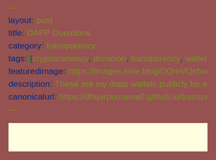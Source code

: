 ```yaml
---
layout: post
title: DAPP Donations
category: transparency
tags: [cryptocurrency, donation, transparency, wallet, web3]
featuredimage: https://images.hive.blog/DQmVQcboeQjDveoH6uyKSe8gZ4tYWqZEqTXSApip8yBzLHv/cover.jpg
description: These are my dapp wallets publicly for accepting donations and messages.
canonicalurl: https://0fajarpurnama0.github.io/transparency/2022/11/01/dapp-donation
---
```

<style>
/* Button CSS */
.button-71 {
  background-color: #0078d0;
  border: 0;
  border-radius: 13px;
  color: #fff;
  cursor: pointer;
  display: inline-block;
  font-family: system-ui, -apple-system, system-ui, "Segoe UI", Roboto, Ubuntu,
  "Helvetica Neue", sans-serif;
  font-size: 1.5vw;
  font-weight: 600;
  outline: 0;
  padding: 1vw 1vw;
  position: relative;
  text-align: center;
  text-decoration: none;
  transition: all 0.3s;
  user-select: none;
  -webkit-user-select: none;
  touch-action: manipulation;
}
.button-71:before {
  background-color: initial;
  background-image: linear-gradient(#fff 0, rgba(255, 255, 255, 0) 100%);
  border-radius: 125px;
  content: "";
  height: 50%;
  left: 4%;
  opacity: 0.5;
  position: absolute;
  top: 0;
  transition: all 0.3s;
  width: 92%;
}
.button-71:hover {
  box-shadow: rgba(255, 255, 255, 0.2) 0 3px 15px inset,
  rgba(0, 0, 0, 0.1) 0 3px 5px, rgba(0, 0, 0, 0.1) 0 10px 13px;
  transform: scale(1.05);
}

/* end button css */
/* start input box css */
:root {
  --input-color: #99a3ba;
  --input-border: #cdd9ed;
  --input-background: #fff;
  --input-placeholder: #cbd1dc;
  --input-border-focus: #275efe;
  --group-color: var(--input-color);
  --group-border: var(--input-border);
  --group-background: #eef4ff;
  --group-color-focus: #fff;
  --group-border-focus: var(--input-border-focus);
  --group-background-focus: #678efe;
}
.form-field {
  display: block;
  width: 100%;
  padding: 8px 16px;
  line-height: 25px;
  font-size: 1.5vw;
  font-weight: 500;
  font-family: inherit;
  border-radius: 6px;
  -webkit-appearance: none;
  color: var(--input-color);
  border: 1px solid var(--input-border);
  background: var(--input-background);
  transition: border 0.3s ease;
}
.form-field::placeholder {
  color: var(--input-placeholder);
}
.form-field:focus {
  outline: none;
  border-color: var(--input-border-focus);
}
.form-group {
  position: relative;
  display: flex;
  width: 100%;
}
.form-group > span,
.form-group .form-field {
  white-space: nowrap;
  display: block;
}
.form-group > span:not(:first-child):not(:last-child),
.form-group .form-field:not(:first-child):not(:last-child) {
  border-radius: 0;
}
.form-group > span:first-child,
.form-group .form-field:first-child {
  border-radius: 6px 0 0 6px;
}
.form-group > span:last-child,
.form-group .form-field:last-child {
  border-radius: 0 6px 6px 0;
}
.form-group > span:not(:first-child),
.form-group .form-field:not(:first-child) {
  margin-left: -1px;
}
.form-group .form-field {
  position: relative;
  z-index: 1;
  flex: 1 1 auto;
  width: 1%;
  margin-top: 0;
  margin-bottom: 0;
}
.form-group > span {
  text-align: center;
  padding: 1vw 1.5vw;
  font-size: 1.5vw;
  line-height: 25px;
  color: var(--group-color);
  background: var(--group-background);
  border: 1px solid var(--group-border);
  transition: background 0.3s ease, border 0.3s ease, color 0.3s ease;
}
.form-group:focus-within > span {
  color: var(--group-color-focus);
  background: var(--group-background-focus);
  border-color: var(--group-border-focus);
}
    
html {
  box-sizing: border-box;
  -webkit-font-smoothing: antialiased;
      background-color: RGB(149, 82, 81);
      margin: 2vw;
}
    
* {
  box-sizing: inherit;
      word-wrap: break-word;
      text-align: justify;
}
    
*:before, *:after {
  box-sizing: inherit;
}

#showAccount {
  border-style: ridge;
}

    #portfolio {
      background-color: lightyellow;
        padding: 3vw;
    }
    
    img {
      max-width: 100%;
      height: auto;
    }
    
    p, figcaption, li, span {
      font-size: 13pt;
      font-family: "Helvetica";
      line-height: 1.5;
    }
    
    h1, h2, h3, h4, h5 {
      font-family: "Lucida Handwriting";
        font-size: 24pt;
        color: green;
        text-decoration: underline;
    }
    
.video-container {
  position: relative;
  padding-bottom: 56.25%;
  padding-top: 30px;
  height: 0;
  overflow: hidden;
}

.video-container iframe,
.video-container object,
.video-container embed {
  position: absolute;
  top: 0;
  left: 0;
  width: 100%;
  height: 100%;
}

#third-party-portfolio-portal {
      background-color: lightgreen;
  display: none;
        margin-bottom: 2vh;
        padding: 2vw;
}
    
    #fajarpurnamatokenbalance, #showAccount {
      color: white;
    }
    
    #otherportfoliotrackersbutnoshareablehyperlink {
      color: red;
    }
    
    #zerotokens {
      background-color: darkred;
        color: white;
        padding: 4vw;
    }
    
    /* unvisited link */
    #zerotokens a:link {
      color: gold;
    }

    /* visited link */
    #zerotokens a:visited {
      color: lightgreen;
    }

    /* mouse over link */
    #zerotokens a:hover {
      color: grey;
    }

    /* selected link */
    #zerotokens a:active {
      color: lightblue;
    }
    
    /* unvisited link */
    a:link {
      color: blue;
    }

    /* visited link */
    a:visited {
      color: green;
    }

    /* mouse over link */
    a:hover {
      color: lightblue;
    }

    /* selected link */
    a:active {
      color: red;
    }
</style>
<body>	
<div id="portfolio">
</div>
    
<script>

const portals = {
  apeboard: "https://apeboard.finance/dashboard/",
  nansen: "https://portfolio.nansen.ai/dashboard/",
  debank: "https://debank.com/profile/",
  markr: "https://markr.io/#/wallet?address=",
  pacoca: "https://pacoca.io/dashboard?address=",
  tin: "https://tin.network/en/watch/",
  zapper: "https://zapper.fi/account/",
  zerion: "https://app.zerion.io/",
  sonarwatch: "https://sonar.watch/dashboard/",
  stepfinance: "https://app.step.finance/#/watch/",
  extraterrestrialfinder: "https://finder.extraterrestrial.money/columbus-5/address/"
}

/* Unshareable */
const unshareable_portals = {
  degenwatch: "https://degen.watch/",
  defiyield: "https://defiyield.app/dashboard/",
  yieldmonitor: "https://app.yieldmonitor.io/",
  zilstream: "https://zilstream.com/portfolio",
  zilwatch: "https://zilwatch.io/",
  tefi: "https://www.tefi.app/",
  apyvision: "https://app.apy.vision/",
  yieldwatch: "https://www.yieldwatch.net/",
  jdiyield: "https://www.jdiyield.com/"
}

const blockchain_explorers = {
  tronscan: "https://tronscan.org/#/address/",
  doracozneo3: "https://dora.coz.io/address/neo3/mainnet/",
  neoscan: "https://neoscan.io/address/",
  eosauthority: "https://eosauthority.com/account/",
  viewblockzil: "https://viewblock.io/zilliqa/address/",
  viewblocktt: "https://viewblock.io/thundercore/",
  tomoscan: "https://tomoscan.io/address/",
  kccexplorer: "https://explorer.kcc.io/en/tokentxns/",
  wantokenview: "https://wan.tokenview.com/en/address/",
  energiswap: "https://info.energiswap.exchange/account/",
  wavesexplorer: "https://wavesexplorer.com/address/",
  iostabc: "https://www.iostabc.com/account/",
  iostexplorer: "https://explorer.iost.io/",
  iosttokenview: "https://iost.tokenview.io/en/address/",
  backendg: "https://infoapi.backendq.com/address/",
  lumenscan: "https://lumenscan.io/account/",
  hiveausbit: "https://hive.ausbit.dev/",
  waxbloks: "https://wax.bloks.io/account/",
  near: "https://explorer.near.org/accounts/",
  algorandexplorer: "https://algoexplorer.io/address/",
  vechain: "https://explore.vechain.org/accounts/",
  ont: "https://explorer.ont.io/address/"
}

    let portal_viewers = "<option>default</option>";
    let explorer_viewers = "<option>default</option>";

    for (let portal in portals){
      portal_viewers += "<option>"+portal+"</option>";
    }

    for (let explorer in blockchain_explorers){
      explorer_viewers += "<option>"+explorer+"</option>";
    }
    
const wallets = {
  evm: {
          account: "0x3D4c67A2A40bC24ec53ab767b9247c02A2250BCB",
            default_portal: portals.nansen,
            icon: "https://assets.coingecko.com/coins/images/279/thumb/ethereum.png?1595348880"
        },
  neo2: {
          account: "Abd2G4ceprVzUymJGy1Cv9dSkrWbisVAar",
            default_portal: blockchain_explorers.neoscan,
            icon: "https://assets.coingecko.com/coins/images/480/small/NEO_512_512.png?1594357361"
        },
  neo3: {
          account: "NeUAs33FZJzNzgt1oaPTpYRv5t5gZWiHS8",
            default_portal: blockchain_explorers.doracozneo3,
            icon: "https://assets.coingecko.com/coins/images/480/small/NEO_512_512.png?1594357361"
        },
  tron: {
          account: "TFZKkTh3M3z2hAKyjeu9MjGabeZYrKEmsY",
            default_portal: blockchain_explorers.tronscan,
            icon: "https://assets.coingecko.com/coins/images/1094/small/tron-logo.png?1547035066"
        },
        eos: {
          account: "urf5n4htf5em",
            default_portal: blockchain_explorers.eosauthority,
            icon: "https://assets.coingecko.com/coins/images/738/small/eos-eos-logo.png?1547034481"
        },
        solana: {
          account: "G6Ha3ibcMMFiRjWMCA3YEioC1NDfrKEb3NEFEwevXZxb",
            default_portal: portals.sonarwatch,
            icon: "https://assets.coingecko.com/coins/images/4128/small/solana.png?1640133422"
        },
        wax: {
          account: "nbjaw.wam",
            default_portal: blockchain_explorers.waxbloks,
            icon: "https://assets.coingecko.com/coins/images/1372/small/WAX_Coin_Tickers_P_512px.png?1602812260"
        },
        near: {
          account: "fajarpurnama.near",
            default_portal: blockchain_explorers.near,
            icon: "https://assets.coingecko.com/coins/images/10365/small/near_icon.png?1601359077"
        },
        zilliqa: {
          account: "zil1kshm5ad33nkh8usfuau7ymq28phrredcnj2fxm",
            default_portal: blockchain_explorers.viewblockzil,
            icon: "https://assets.coingecko.com/coins/images/2687/small/Zilliqa-logo.png?1547036894"
        },
        iost: {
          account: "FoCPL8BH8UQ1qerkpQVdqDE1or3hPPW7aRFVpu46czPL",
            default_portal: blockchain_explorers.iosttokenview,
            icon: "https://assets.coingecko.com/coins/images/2523/small/IOST.png?1557555183"
        },
        algorand: {
          account: "OHOLBJ4OUNLR5MPPLZ7O7D2BBKTELDWJPRF5KR7VM54RBJNA5MBCSYIIS4",
            default_portal: blockchain_explorers.algorandexplorer,
            icon: "https://assets.coingecko.com/coins/images/4380/small/download.png?1547039725"
        },
        stellarlumen: {
          account: "GB3Y7ZMPZEWY7P6TKH3N22VKMBOD4ILCV3UN3IMMRUADKDGNZKL73DSM",
            default_portal: blockchain_explorers.lumenscan,
            icon: "https://assets.coingecko.com/coins/images/100/small/Stellar_symbol_black_RGB.png?1552356157"
        },
  vechain: {
          account: "0xB9e12b1240b3eADc2f07d892e847256526526320",
            default_portal: blockchain_explorers.vechain,
            icon: "https://assets.coingecko.com/coins/images/1167/small/VeChain-Logo-768x725.png?1547035194"
        },
  onthology: {
          account: "AZsLt6ZAH31KbwB4TjTc8jMnZvp1XdbWwk",
            default_portal: blockchain_explorers.ont,
            icon: "https://assets.coingecko.com/coins/images/3447/small/ONT.png?1583481820"
        },
        hive: {
          account: "@fpdev",
            default_portal: blockchain_explorers.hiveausbit,
            icon: "https://assets.coingecko.com/coins/images/10840/small/logo_transparent_4x.png?1584623184"
        }
}

function walletportalviewer(wallet){
  let portalviewer = document.getElementById(wallet+"portalviewer").value;
  let theportalviewer = "";
  
  if (portalviewer === "default"){
    theportalviewer = wallets[wallet].default_portal;
  } else {
    theportalviewer = portals[portalviewer];
  }
  
  document.getElementById(wallet+"wallet").innerHTML = `
    <h2><a href="`+theportalviewer+wallets[wallet].account+`"><img style="height: 1em;" src="`+wallets[wallet].icon+`"/>`+wallet+` wallet</a></h2>
    <div class="video-container">
      <iframe src="`+theportalviewer+wallets[wallet].account+`" title="`+wallet+` wallet" loading="lazy"></iframe>
    </div>
  `;
}

function walletexplorerviewer(wallet){
  let portalviewer = document.getElementById(wallet+"explorerviewer").value;
  let theportalviewer = "";
  
  if (portalviewer === "default"){
    theportalviewer = wallets[wallet].default_portal;
  } else {
    theportalviewer = blockchain_explorers[portalviewer];
  }
  
  document.getElementById(wallet+"wallet").innerHTML = `
    <h2><a href="`+theportalviewer+wallets[wallet].account+`"><img style="height: 1em;" src="`+wallets[wallet].icon+`"/>`+wallet+` wallet</a></h2>
    <div class="video-container">
      <iframe src="`+theportalviewer+wallets[wallet].account+`" title="`+wallet+` wallet" loading="lazy"></iframe>
    </div>
  `;
}

for (let wallet in wallets) {
  document.getElementById("portfolio").innerHTML += `
    <div id="`+wallet+`wallet">
      <h2><a href="`+wallets[wallet].default_portal+wallets[wallet].account+`"><img style="height: 1em;" src="`+wallets[wallet].icon+`"/>`+wallet+` wallet</a></h2>
      <div class="video-container">
        <iframe src="`+wallets[wallet].default_portal+wallets[wallet].account+`" title="`+wallet+` wallet" loading="lazy"></iframe>
      </div>
    </div>
    <select id="`+wallet+`portalviewer" onchange="walletportalviewer('`+wallet+`')">
    `+portal_viewers+`
    </select>
    <select id="`+wallet+`explorerviewer" onchange="walletexplorerviewer('`+wallet+`')">
    `+explorer_viewers+`
    </select>
  `;
}
    
</script>
